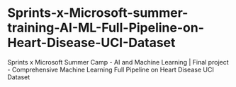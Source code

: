 # Sprints-x-Microsoft-summer-training-AI-ML-Full-Pipeline-on-Heart-Disease-UCI-Dataset
Sprints x Microsoft Summer Camp - AI and Machine Learning | Final project - Comprehensive Machine Learning Full Pipeline on Heart Disease UCI Dataset
